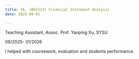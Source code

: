 ```yaml
---
title: TA, (BSS213) Financial Statement Analysis
date: 2025-09-01

---
```


Teaching Assistant, Assoc. Prof. Yanping Xu, SYSU

09/2025- 01/2026

I helped with coursework, evaluation and students performance.

<!--more-->
